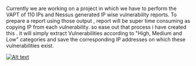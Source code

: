Currently we are working on a project in which we have to perform the VAPT of 110 IPs and Nessus generated IP wise vulnerability reports. To prepare a report using those output , report will be super time consuming as copying IP from each vulnerability. so ease out that process i have created this . it will simply extract Vulnerabilities according to "High, Medium and Low" categories and save the corresponding IP addresses on which these vulnerabilities exist.

[![Alt text](https://raw.githubusercontent.com/crazywifi/Extract_IP_PORT_From_Nessus_Output/master/image.png)](https://www.youtube.com/watch?v=2iM-3HV6DEo)

